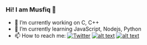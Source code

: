 ### Hi! I am Musfiq 👋
<!--
**MusfiqDehan/MusfiqDehan** is a ✨ _special_ ✨ repository because its `README.md` (this file) appears on your GitHub profile.
-->

- 🔭 I’m currently working on C, C++
- 🌱 I’m currently learning JavaScript, Nodejs, Python
- 📫 How to reach me: [![Twitter][1.1]][1]
[![alt text][2.2]][2]
[![alt text][3.3]][3]

[1.1]: http://i.imgur.com/wWzX9uB.png (twitter icon without padding)
[2.2]: http://i.imgur.com/fep1WsG.png (facebook icon without padding)
[3.3]: http://i.imgur.com/9I6NRUm.png (github icon without padding)

[1]: http://www.twitter.com/MusfiqDehan
[2]: http://www.facebook.com/MusfiqDehans
[3]: http://www.github.com/MusfiqDehan




